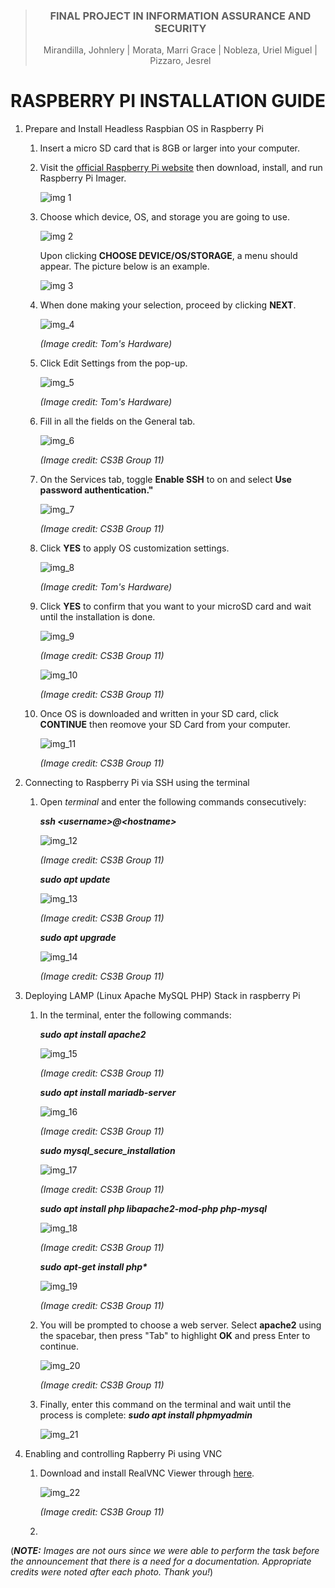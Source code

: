 <div align="center">
   
>### FINAL PROJECT IN INFORMATION ASSURANCE AND SECURITY
>Mirandilla, Johnlery | Morata, Marri Grace | Nobleza, Uriel Miguel | Pizzaro, Jesrel
# RASPBERRY PI INSTALLATION GUIDE



</div>

1. Prepare and Install Headless Raspbian OS in Raspberry Pi
   1. Insert a micro SD card that is 8GB or larger into your computer.
   
   2. Visit the [official Raspberry Pi website](https://www.raspberrypi.com/software/) then download, install, and run Raspberry Pi Imager.

       ![img 1](images/img1.png)
      
   4. Choose which device, OS, and storage you are going to use.

      ![img 2](images/img2.png)

      Upon clicking **CHOOSE DEVICE/OS/STORAGE**, a menu should appear. The picture below is an example.

      ![img 3](images/img3.png)

   5. When done making your selection, proceed by clicking **NEXT**.

      ![img_4](images/img4.png)

      _(Image credit: Tom's Hardware)_

   6. Click Edit Settings from the pop-up.

      ![img_5](images/img5.png)

      _(Image credit: Tom's Hardware)_

   7. Fill in all the fields on the General tab.

      ![img_6](images/img6.png)

      _(Image credit: CS3B Group 11)_
      
   8. On the Services tab, toggle **Enable SSH** to on and select **Use password authentication."**

      ![img_7](images/img7.png)

      _(Image credit: CS3B Group 11)_

   9. Click **YES** to apply OS customization settings.

      ![img_8](images/img8.png)

      _(Image credit: Tom's Hardware)_

   11. Click **YES** to confirm that you want to your microSD card and wait until the installation is done.

       ![img_9](images/img9.png)
       
       _(Image credit: CS3B Group 11)_
       
       ![img_10](images/img10.png)
       
       _(Image credit: CS3B Group 11)_

   13. Once OS is downloaded and written in your SD card, click **CONTINUE** then reomove your SD Card from your computer.

       ![img_11](images/img11.png)

       _(Image credit: CS3B Group 11)_
   
2. Connecting to Raspberry Pi via SSH using the terminal

   1. Open _terminal_ and enter the following commands consecutively:

      **_ssh \<username\>@\<hostname\>_**

      ![img_12](images/img12.png)

      _(Image credit: CS3B Group 11)_

      **_sudo apt update_**

      ![img_13](images/img13.png)

      _(Image credit: CS3B Group 11)_

      **_sudo apt upgrade_**

      ![img_14](images/img14.png)

      _(Image credit: CS3B Group 11)_


4. Deploying LAMP (Linux Apache MySQL PHP) Stack in raspberry Pi
   1. In the terminal, enter the following commands:

      **_sudo apt install apache2_**

      ![img_15](images/img15.png)

      _(Image credit: CS3B Group 11)_

      **_sudo apt install mariadb-server_**

      ![img_16](images/img16.png)
      
      _(Image credit: CS3B Group 11)_
      
      **_sudo mysql_secure_installation_**

      ![img_17](images/img17.png)

      _(Image credit: CS3B Group 11)_

      **_sudo apt install php libapache2-mod-php php-mysql_**

      ![img_18](images/img18.png)

      _(Image credit: CS3B Group 11)_
      
      **_sudo apt-get install php\*_**

      ![img_19](images/img19.png)

      _(Image credit: CS3B Group 11)_
      
   3. You will be prompted to choose a web server. Select **apache2** using the spacebar, then press "Tab" to highlight **OK** and press Enter to continue.
      
      ![img_20](images/img20.png)
      
      _(Image credit: CS3B Group 11)_
      
   4. Finally, enter this command on the terminal and wait until the process is complete: **_sudo apt install phpmyadmin_**

      ![img_21](images/img21.png)
      
4. Enabling and controlling Rapberry Pi using VNC
   
   1. Download and install RealVNC Viewer through [here](https://www.realvnc.com/en/connect/download/viewer/).
      
      ![img_22](images/img22.png)
      
      _(Image credit: CS3B Group 11)_

   2. 
   


(_**NOTE:** Images are not ours since we were able to perform the task before the announcement that there is a need for a documentation. Appropriate credits were noted after each photo. Thank you!_)
